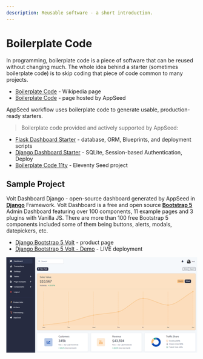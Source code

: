 ```yaml
---
description: Reusable software - a short introduction.
---
```


# Boilerplate Code

In programming, boilerplate code is a piece of software that can be reused without changing much. The whole idea behind a starter \(sometimes boilerplate code\) is to skip coding that piece of code common to many projects.

* [Boilerplate Code](https://en.wikipedia.org/wiki/Boilerplate_code) - Wikipedia page
* [Boilerplate Code](https://appseed.us/boilerplate-code) - page hosted by AppSeed

AppSeed workflow uses boilerplate code to generate usable, production-ready starters.

> Boilerplate code provided and actively supported by AppSeed:

* [Flask Dashboard Starter](https://github.com/app-generator/boilerplate-code-flask-dashboard) - database, ORM, Blueprints, and deployment scripts
* [Django Dashboard Starter](https://github.com/app-generator/boilerplate-code-django-dashboard) - SQLite, Session-based Authentication, Deploy
* [Boilerplate Code 11ty](https://github.com/app-generator/boilerplate-code-11ty) - Eleventy Seed project

## Sample Project

Volt Dashboard Django - open-source dashboard generated by AppSeed in [**Django**](https://appseed.us/admin-dashboards/django) Framework. Volt Dashboard is a free and open source [**Bootstrap 5**](https://appseed.us/admin-dashboards/django-dashboard-volt) Admin Dashboard featuring over 100 components, 11 example pages and 3 plugins with Vanilla JS. There are more than 100 free Bootstrap 5 components included some of them being buttons, alerts, modals, datepickers, etc.

* [Django Bootstrap 5 Volt](https://appseed.us/admin-dashboards/django-dashboard-volt) - product page
* [Django Bootstrap 5 Volt - Demo](https://django-volt-dashboard.appseed-srv1.com/) - LIVE deployment

![Volt Django - Open-source Boilerplate Code](../../.gitbook/assets/volt-dashboard.png)

